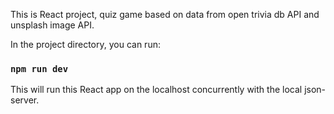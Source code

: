 This is React project, quiz game based on data from open trivia db API and unsplash image API.

In the project directory, you can run:

### `npm run dev`

This will run this React app on the localhost concurrently with the local json-server.
